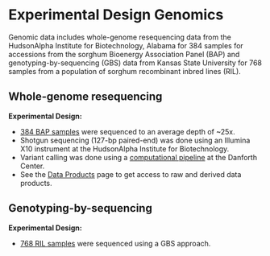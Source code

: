 # Experimental Design Genomics

Genomic data includes whole-genome resequencing data from the HudsonAlpha Institute for Biotechnology, Alabama for 384 samples for accessions from the sorghum Bioenergy Association Panel \(BAP\) and genotyping-by-sequencing \(GBS\) data from Kansas State University for 768 samples from a population of sorghum recombinant inbred lines \(RIL\).

## Whole-genome resequencing

**Experimental Design:**

* [384 BAP samples](https://gist.github.com/dlebauer/6b7b0e181cc5ae5034b992f725712ba4#file-sorghum-lines-genomics-md) were sequenced to an average depth of ~25x.
* Shotgun sequencing \(127-bp paired-end\) was done using an Illumina X10 instrument at the HudsonAlpha Institute for Biotechnology.
* Variant calling was done using a [computational pipeline](https://github.com/terraref/documentation/tree/56f669dc870b3c3921bfc029914545574e70f8df/user/genomic-data-product.md) at the Danforth Center.
* See the [Data Products](https://github.com/terraref/documentation/tree/56f669dc870b3c3921bfc029914545574e70f8df/user/products/genomics-data.md) page to get access to raw and derived data products.

## Genotyping-by-sequencing

**Experimental Design:**

* [768 RIL samples](https://github.com/terraref/documentation/tree/56f669dc870b3c3921bfc029914545574e70f8df/user/user/genotyping-by-sequencing.md) were sequenced using a GBS approach.


